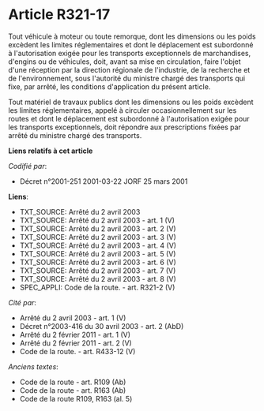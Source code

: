 # Article R321-17

Tout véhicule à moteur ou toute remorque, dont les dimensions ou les poids excèdent les limites réglementaires et dont le
déplacement est subordonné à l'autorisation exigée pour les transports exceptionnels de marchandises, d'engins ou de
véhicules, doit, avant sa mise en circulation, faire l'objet d'une réception par la direction régionale de l'industrie, de la
recherche et de l'environnement, sous l'autorité du ministre chargé des transports qui fixe, par arrêté, les conditions
d'application du présent article.

Tout matériel de travaux publics dont les dimensions ou les poids excèdent les limites réglementaires, appelé à circuler
occasionnellement sur les routes et dont le déplacement est subordonné à l'autorisation exigée pour les transports
exceptionnels, doit répondre aux prescriptions fixées par arrêté du ministre chargé des transports.

**Liens relatifs à cet article**

_Codifié par_:

  - Décret n°2001-251 2001-03-22 JORF 25 mars 2001

**Liens**:

  - TXT_SOURCE: Arrêté du 2 avril 2003
  - TXT_SOURCE: Arrêté du 2 avril 2003 - art. 1 (V)
  - TXT_SOURCE: Arrêté du 2 avril 2003 - art. 2 (V)
  - TXT_SOURCE: Arrêté du 2 avril 2003 - art. 3 (V)
  - TXT_SOURCE: Arrêté du 2 avril 2003 - art. 4 (V)
  - TXT_SOURCE: Arrêté du 2 avril 2003 - art. 5 (V)
  - TXT_SOURCE: Arrêté du 2 avril 2003 - art. 6 (V)
  - TXT_SOURCE: Arrêté du 2 avril 2003 - art. 7 (V)
  - TXT_SOURCE: Arrêté du 2 avril 2003 - art. 8 (V)
  - SPEC_APPLI: Code de la route. - art. R321-2 (V)

_Cité par_:

  - Arrêté du 2 avril 2003 - art. 1 (V)
  - Décret n°2003-416 du 30 avril 2003 - art. 2 (AbD)
  - Arrêté du 2 février 2011 - art. 1 (V)
  - Arrêté du 2 février 2011 - art. 2 (V)
  - Code de la route. - art. R433-12 (V)

_Anciens textes_:

  - Code de la route - art. R109 (Ab)
  - Code de la route - art. R163 (Ab)
  - Code de la route R109, R163 (al. 5)
